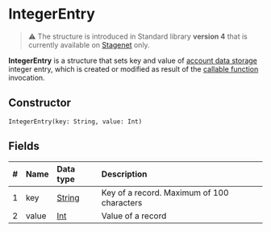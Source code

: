 # IntegerEntry

> :warning: The structure is introduced in Standard library **version 4** that is currently available on [Stagenet](/en/blockchain/blockchain-network/stage-network) only.

**IntegerEntry** is a structure that sets key and value of [account data storage](/en/blockchain/account/account-data-storage) integer entry, which is created or modified as result of the [callable function](/en/ride/functions/callable-function) invocation.

## Constructor

```ride
IntegerEntry(key: String, value: Int)
```

## Fields

|   #   | Name | Data type | Description |
| :--- | :--- | :--- | :--- |
| 1 | key | [String](/en/ride/data-types/string) | Key of a record. Maximum of 100 characters |
| 2 | value | [Int](/en/ride/data-types/int) | Value of a record |
